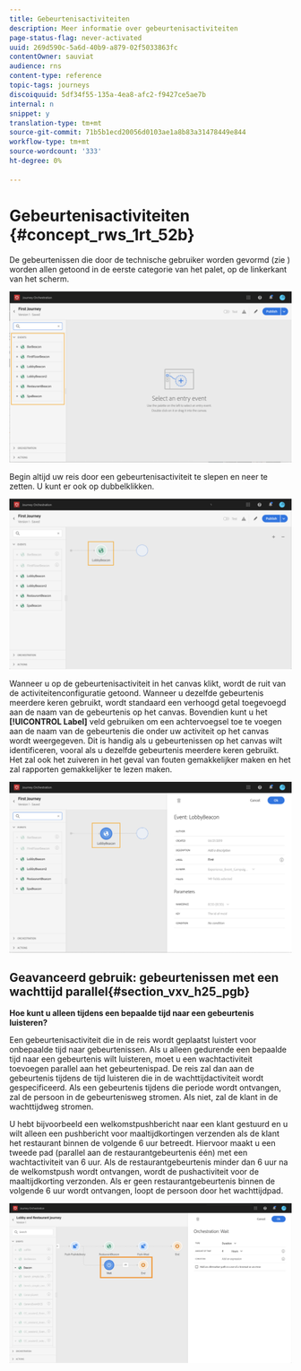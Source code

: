 ```yaml
---
title: Gebeurtenisactiviteiten
description: Meer informatie over gebeurtenisactiviteiten
page-status-flag: never-activated
uuid: 269d590c-5a6d-40b9-a879-02f5033863fc
contentOwner: sauviat
audience: rns
content-type: reference
topic-tags: journeys
discoiquuid: 5df34f55-135a-4ea8-afc2-f9427ce5ae7b
internal: n
snippet: y
translation-type: tm+mt
source-git-commit: 71b5b1ecd20056d0103ae1a8b83a31478449e844
workflow-type: tm+mt
source-wordcount: '333'
ht-degree: 0%

---
```



# Gebeurtenisactiviteiten {#concept_rws_1rt_52b}

De gebeurtenissen die door de technische gebruiker worden gevormd (zie [](../event/about-events.md)) worden allen getoond in de eerste categorie van het palet, op de linkerkant van het scherm.

![](../assets/journey43.png)

Begin altijd uw reis door een gebeurtenisactiviteit te slepen en neer te zetten. U kunt er ook op dubbelklikken.

![](../assets/journey44.png)

Wanneer u op de gebeurtenisactiviteit in het canvas klikt, wordt de ruit van de activiteitenconfiguratie getoond. Wanneer u dezelfde gebeurtenis meerdere keren gebruikt, wordt standaard een verhoogd getal toegevoegd aan de naam van de gebeurtenis op het canvas. Bovendien kunt u het **[!UICONTROL Label]** veld gebruiken om een achtervoegsel toe te voegen aan de naam van de gebeurtenis die onder uw activiteit op het canvas wordt weergegeven. Dit is handig als u gebeurtenissen op het canvas wilt identificeren, vooral als u dezelfde gebeurtenis meerdere keren gebruikt. Het zal ook het zuiveren in het geval van fouten gemakkelijker maken en het zal rapporten gemakkelijker te lezen maken.

![](../assets/journey33.png)

## Geavanceerd gebruik: gebeurtenissen met een wachttijd parallel{#section_vxv_h25_pgb}

**Hoe kunt u alleen tijdens een bepaalde tijd naar een gebeurtenis luisteren?**

Een gebeurtenisactiviteit die in de reis wordt geplaatst luistert voor onbepaalde tijd naar gebeurtenissen. Als u alleen gedurende een bepaalde tijd naar een gebeurtenis wilt luisteren, moet u een wachtactiviteit toevoegen parallel aan het gebeurtenispad. De reis zal dan aan de gebeurtenis tijdens de tijd luisteren die in de wachttijdactiviteit wordt gespecificeerd. Als een gebeurtenis tijdens die periode wordt ontvangen, zal de persoon in de gebeurtenisweg stromen. Als niet, zal de klant in de wachttijdweg stromen.

U hebt bijvoorbeeld een welkomstpushbericht naar een klant gestuurd en u wilt alleen een pushbericht voor maaltijdkortingen verzenden als de klant het restaurant binnen de volgende 6 uur betreedt. Hiervoor maakt u een tweede pad (parallel aan de restaurantgebeurtenis één) met een wachtactiviteit van 6 uur. Als de restaurantgebeurtenis minder dan 6 uur na de welkomstpush wordt ontvangen, wordt de pushactiviteit voor de maaltijdkorting verzonden. Als er geen restaurantgebeurtenis binnen de volgende 6 uur wordt ontvangen, loopt de persoon door het wachttijdpad.

![](../assets/journeyuc2_31.png)
